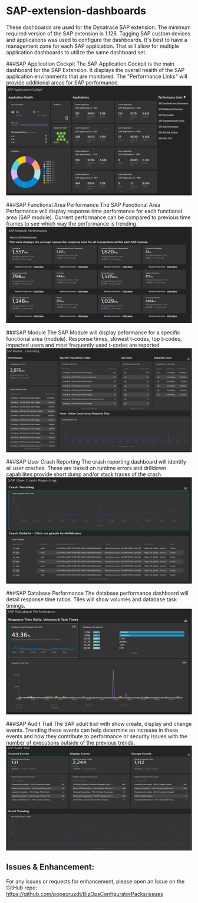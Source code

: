 # SAP-extension-dashboards

These dashboards are used for the Dynatrace SAP extension. The minimum required version of the SAP extension is 1.126. Tagging SAP custom devices and applications was used to configure the dashboards. It's best to have a management zone for each SAP application. That will allow for multiple application dashboards to utilize the same dashboard set.

###SAP Application Cockpit
The SAP Application Cockpit is the main dashboard for the SAP Extension. It displays the overall health of the SAP application environments that are monitored. The "Performance Links" will provide additional areas for SAP performance.
![SAP App Cockpit](https://raw.githubusercontent.com/popecruzdt/BizOpsConfiguratorPacks/main/screenshots/SAP_ECC_sapappcockpit.png)

###SAP Functional Area Performance
The SAP Functional Area Performance will display response time performance for each functional area (SAP module). Current performance can be compared to previous time frames to see which way the performance is trending.
![SAP Module Performance](https://github.com/popecruzdt/BizOpsConfiguratorPacks/raw/main/screenshots/SAP_ECC_sapmodperf.PNG)

###SAP Module
The SAP Module will display peformance for a specific functional area (module). Response times, slowest t-codes, top t-codes, impacted users and most frequently used t-codes are reported.
![SAP Modules](https://raw.githubusercontent.com/popecruzdt/BizOpsConfiguratorPacks/main/screenshots/SAP_ECC_sapmod.png)

###SAP User Crash Reporting
The crash reporting dashboard will identify all user crashes. These are based on runtime errors and drilldown capabilites provide short dump and/or stack traces of the crash.
![SAP Crash](https://raw.githubusercontent.com/popecruzdt/BizOpsConfiguratorPacks/main/screenshots/SAP_ECC_sapcrash.png)

###SAP Database Performance
The database performance dashboard will detail response time ratios. Tiles will show volumes and database task timings.
![SAP Database](https://raw.githubusercontent.com/popecruzdt/BizOpsConfiguratorPacks/main/screenshots/SAP_ECC_sapdatabase.png)

###SAP Audit Trail
The SAP aduit trail with show create, display and change events. Trending these events can help determine an increase in these events and how they contribute to performance or security issues with the number of executions outside of the previous trends.
![SAP Audit](https://raw.githubusercontent.com/popecruzdt/BizOpsConfiguratorPacks/main/screenshots/SAP_ECC_sapaudit.png)

## Issues & Enhancement:
For any issues or requests for enhancement, please open an Issue on the GitHub repo: https://github.com/popecruzdt/BizOpsConfiguratorPacks/issues
